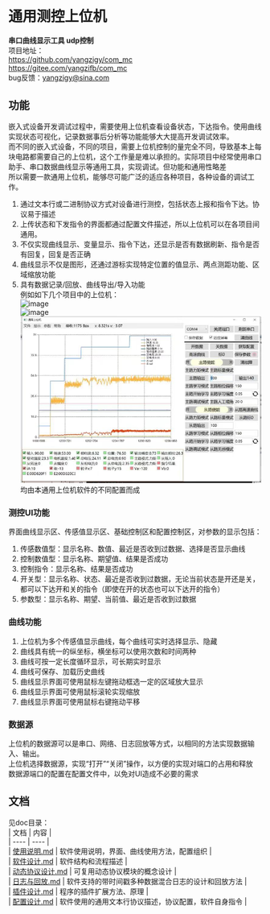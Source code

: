 通用测控上位机
======
**串口曲线显示工具 udp控制**  
项目地址：  
https://github.com/yangzigy/com_mc  
https://gitee.com/yangzifb/com_mc  
bug反馈：yangzigy@sina.com  
## 功能  
嵌入式设备开发调试过程中，需要使用上位机查看设备状态，下达指令。使用曲线实现状态可视化，记录数据事后分析等功能能够大大提高开发调试效率。  
而不同的嵌入式设备，不同的项目，需要上位机控制的量完全不同，导致基本上每块电路都需要自己的上位机，这个工作量是难以承担的。实际项目中经常使用串口助手、串口数据曲线显示等通用工具，实现调试。但功能和通用性略差  
所以需要一款通用上位机，能够尽可能广泛的适应各种项目，各种设备的调试工作。  
1. 通过文本行或二进制协议方式对设备进行测控，包括状态上报和指令下达。协议易于描述  
2. 上传状态和下发指令的界面都通过配置文件描述，所以上位机可以在各项目间通用。  
3. 不仅实现曲线显示、变量显示、指令下达，还显示是否有数据刷新、指令是否有回复，回复是否正确  
4. 曲线显示不仅是图形，还通过游标实现特定位置的值显示、两点测距功能、区域缩放功能  
5. 具有数据记录/回放、曲线导出/导入功能  
例如如下几个项目中的上位机：  
![image](image/sample0.jpg)  
![image](image/sample1.jpg)  
![image](image/sample2.jpg)  
均由本通用上位机软件的不同配置而成  
### 测控UI功能  
界面曲线显示区、传感值显示区、基础控制区和配置控制区，对参数的显示包括：  
1. 传感数值型：显示名称、数值、最近是否收到过数据、选择是否显示曲线  
2. 控制数值型：显示名称、期望值、结果是否成功  
3. 控制指令：显示名称、结果是否成功  
4. 开关型：显示名称、状态、最近是否收到过数据，无论当前状态是开还是关，都可以下达开和关的指令（即使在开的状态也可以下达开的指令）  
5. 参数型：显示名称、期望、当前值、最近是否收到过数据  
### 曲线功能  
1. 上位机为多个传感值显示曲线，每个曲线可实时选择显示、隐藏  
2. 曲线具有统一的纵坐标，横坐标可以使用次数和时间两种  
3. 曲线可按一定长度循环显示，可长期实时显示  
4. 曲线可保存、加载历史曲线  
5. 曲线显示界面可使用鼠标左键拖动框选一定的区域放大显示  
6. 曲线显示界面可使用鼠标滚轮实现缩放  
7. 曲线显示界面可使用鼠标右键拖动平移  
### 数据源  
上位机的数据源可以是串口、网络、日志回放等方式，以相同的方法实现数据输入、输出。  
上位机选择数据源，实现“打开”“关闭”操作，以方便的实现对端口的占用和释放  
数据源端口的配置在配置文件中，以免对UI造成不必要的需求  
## 文档  
见doc目录：  
| 文档 | 内容 |  
| ---- | ---- |  
| [使用说明.md](./doc/使用说明.md) | 软件使用说明，界面、曲线使用方法，配置组织  |  
| [软件设计.md](./doc/软件设计.md) | 软件结构和流程描述 |  
| [动态协议设计.md](./doc/动态协议设计.md) | 可复用动态协议模块的概念设计  |  
| [日志与回放.md](./doc/日志与回放.md) | 软件支持的带时间戳多种数据混合日志的设计和回放方法  |  
| [插件设计.md](./doc/插件设计.md) | 程序的插件扩展方法、原理  |  
| [配置设计.md](./doc/配置设计.md) | 软件使用的通用文本行协议描述，协议配置，软件自身指令  |  


